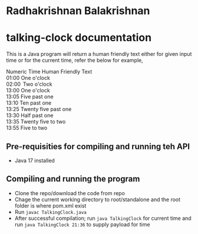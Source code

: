# Radhakrishnan Balakrishnan

# talking-clock documentation
This is a Java program will return a human friendly text either for given input time or for the current time, refer the below for example,

Numeric Time     Human Friendly Text\
01:00            One o'clock\
02:00            Two o'clock\
13:00            One o'clock\
13:05            Five past one\
13:10            Ten past one\
13:25            Twenty five past one\
13:30            Half past one\
13:35            Twenty five to two\
13:55            Five to two

## Pre-requisities for compiling and running teh API
* Java 17 installed

## Compiling and running the program
* Clone the repo/download the code from repo
* Chage the current working directory to root/standalone and the root folder is where pom.xml exist
* Run `javac TalkingClock.java`
* After successful compilation; run `java TalkingClock` for current time and run `java TalkingClock 21:36` to supply payload for time

